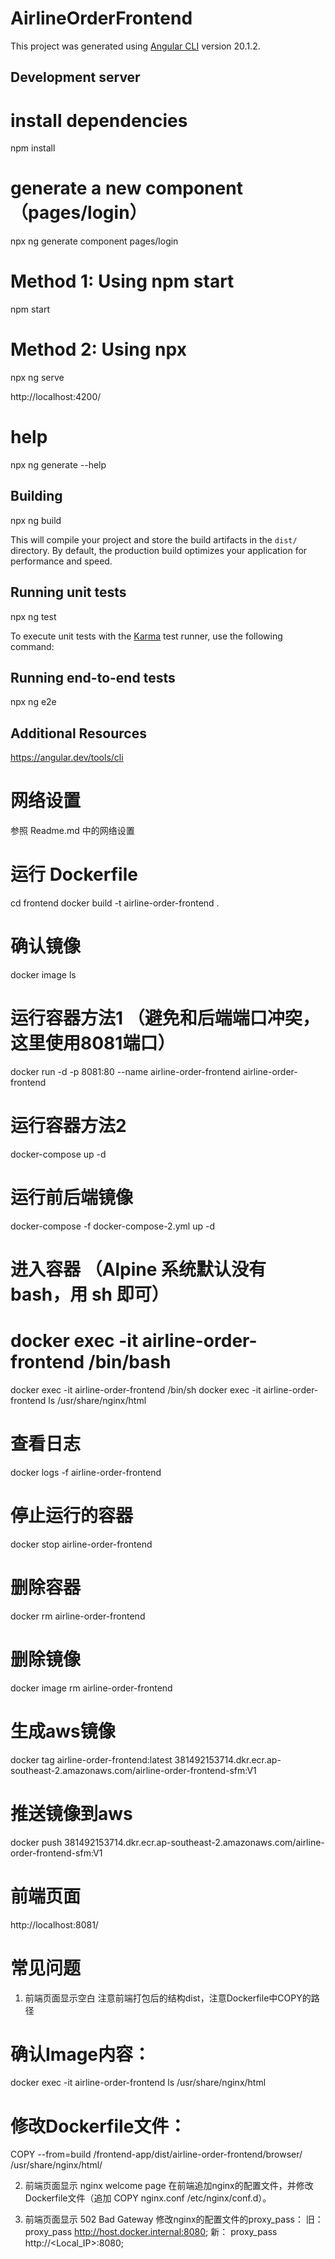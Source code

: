 # AirlineOrderFrontend

This project was generated using [Angular CLI](https://github.com/angular/angular-cli) version 20.1.2.

## Development server

# install dependencies
npm install

# generate a new component （pages/login）
npx ng generate component pages/login

# Method 1: Using npm start
npm start

# Method 2: Using npx
npx ng serve

http://localhost:4200/

# help
npx ng generate --help

## Building
npx ng build

This will compile your project and store the build artifacts in the `dist/` directory. By default, the production build optimizes your application for performance and speed.

## Running unit tests
npx ng test

To execute unit tests with the [Karma](https://karma-runner.github.io) test runner, use the following command:

## Running end-to-end tests
npx ng e2e

## Additional Resources
https://angular.dev/tools/cli

# 网络设置
参照 Readme.md 中的网络设置

# 运行 Dockerfile
cd frontend
docker build -t airline-order-frontend .

# 确认镜像
docker image ls

# 运行容器方法1 （避免和后端端口冲突，这里使用8081端口）
docker run -d -p 8081:80 --name airline-order-frontend airline-order-frontend

# 运行容器方法2
docker-compose up -d

# 运行前后端镜像
docker-compose -f docker-compose-2.yml up -d

# 进入容器 （Alpine 系统默认没有 bash，用 sh 即可）
# docker exec -it airline-order-frontend /bin/bash
docker exec -it airline-order-frontend /bin/sh
docker exec -it airline-order-frontend ls /usr/share/nginx/html

# 查看日志
docker logs -f airline-order-frontend

# 停止运行的容器
docker stop airline-order-frontend

# 删除容器
docker rm airline-order-frontend

# 删除镜像
docker image rm airline-order-frontend

# 生成aws镜像
docker tag airline-order-frontend:latest 381492153714.dkr.ecr.ap-southeast-2.amazonaws.com/airline-order-frontend-sfm:V1

# 推送镜像到aws
docker push 381492153714.dkr.ecr.ap-southeast-2.amazonaws.com/airline-order-frontend-sfm:V1 

# 前端页面
http://localhost:8081/


# 常见问题
1. 前端页面显示空白
注意前端打包后的结构dist，注意Dockerfile中COPY的路径

# 确认Image内容：
docker exec -it airline-order-frontend ls /usr/share/nginx/html

# 修改Dockerfile文件：
COPY --from=build /frontend-app/dist/airline-order-frontend/browser/ /usr/share/nginx/html/

2. 前端页面显示 nginx welcome page
在前端追加nginx的配置文件，并修改Dockerfile文件（追加 COPY nginx.conf /etc/nginx/conf.d）。

3. 前端页面显示 502 Bad Gateway
修改nginx的配置文件的proxy_pass：
旧：
proxy_pass http://host.docker.internal:8080;
新：
proxy_pass http://<Local_IP>:8080;
